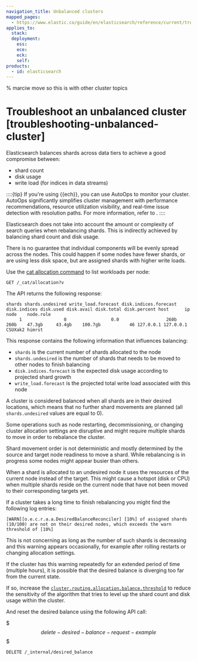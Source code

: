 ```yaml
---
navigation_title: Unbalanced clusters
mapped_pages:
  - https://www.elastic.co/guide/en/elasticsearch/reference/current/troubleshooting-unbalanced-cluster.html
applies_to:
  stack:
  deployment:
    ess:
    ece:
    eck:
    self:
products:
  - id: elasticsearch
---
```


% marciw move so this is with other cluster topics

# Troubleshoot an unbalanced cluster [troubleshooting-unbalanced-cluster]

Elasticsearch balances shards across data tiers to achieve a good compromise between:

* shard count
* disk usage
* write load (for indices in data streams)

::::{tip}
If you're using {{ech}}, you can use AutoOps to monitor your cluster. AutoOps significantly simplifies cluster management with performance recommendations, resource utilization visibility, and real-time issue detection with resolution paths. For more information, refer to [](/deploy-manage/monitor/autoops.md).
::::


Elasticsearch does not take into account the amount or complexity of search queries when rebalancing shards. This is indirectly achieved by balancing shard count and disk usage.

There is no guarantee that individual components will be evenly spread across the nodes. This could happen if some nodes have fewer shards, or are using less disk space, but are assigned shards with higher write loads.

Use the [cat allocation command](https://www.elastic.co/docs/api/doc/elasticsearch/operation/operation-cat-allocation) to list workloads per node:

```console
GET /_cat/allocation?v
```

The API returns the following response:

```text
shards shards.undesired write_load.forecast disk.indices.forecast disk.indices disk.used disk.avail disk.total disk.percent host      ip        node    node.role
     1                0                 0.0                  260b         260b    47.3gb     43.4gb    100.7gb           46 127.0.0.1 127.0.0.1 CSUXak2 himrst
```

This response contains the following information that influences balancing:

* `shards` is the current number of shards allocated to the node
* `shards.undesired` is the number of shards that needs to be moved to other nodes to finish balancing
* `disk.indices.forecast` is the expected disk usage according to projected shard growth
* `write_load.forecast` is the projected total write load associated with this node

A cluster is considered balanced when all shards are in their desired locations, which means that no further shard movements are planned (all `shards.undesired` values are equal to 0).

Some operations such as node restarting, decommissioning, or changing cluster allocation settings are disruptive and might require multiple shards to move in order to rebalance the cluster.

Shard movement order is not deterministic and mostly determined by the source and target node readiness to move a shard. While rebalancing is in progress some nodes might appear busier than others.

When a shard is allocated to an undesired node it uses the resources of the current node instead of the target. This might cause a hotspot (disk or CPU) when multiple shards reside on the current node that have not been moved to their corresponding targets yet.

If a cluster takes a long time to finish rebalancing you might find the following log entries:

```text
[WARN][o.e.c.r.a.a.DesiredBalanceReconciler] [10%] of assigned shards (10/100) are not on their desired nodes, which exceeds the warn threshold of [10%]
```

This is not concerning as long as the number of such shards is decreasing and this warning appears occasionally, for example after rolling restarts or changing allocation settings.

If the cluster has this warning repeatedly for an extended period of time (multiple hours), it is possible that the desired balance is diverging too far from the current state.

If so, increase the [`cluster.routing.allocation.balance.threshold`](elasticsearch://reference/elasticsearch/configuration-reference/cluster-level-shard-allocation-routing-settings.md#shards-rebalancing-heuristics) to reduce the sensitivity of the algorithm that tries to level up the shard count and disk usage within the cluster.

And reset the desired balance using the following API call:

$$$delete-desired-balance-request-example$$$

```console
DELETE /_internal/desired_balance
```

